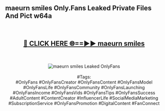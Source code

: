 <h2>maeurn smiles Only.Fans Leaked Private Files And Pict w64a</h2>
<br>
<div align="center">
<h2><a href="https://mediafiles.top/maeurn_smiles" rel="nofollow">🔴 CLICK HERE 🌐==►► maeurn smiles</a></h2>
<br>
<br>
<a href="https://mediafiles.top/maeurn_smiles" rel="nofollow" data-target="animated-image.originalLink"><img src="https://i.ibb.co.com/WyWwxjT/player-gif2.gif" alt="maeurn smiles Leaked OnlyFans" style="max-width: 100%; display: inline-block;" data-target="animated-image.originalImage"></a>
<br><br>
#Tags:
<br>
#OnlyFans #OnlyFansCreator #OnlyFansContent #OnlyFansModel #OnlyFansLife #OnlyFansCommunity #OnlyFansLaunching #OnlyFansIncome #OnlyFansVids #OnlyFansTips #OnlyFansSuccess #AdultContent #ContentCreator #InfluencerLife #SocialMediaMarketing #SubscriptionService #OnlyFansPromotion #DigitalContent #FanConnect
</div>
<br>
